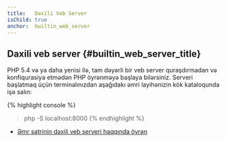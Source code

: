 ```yaml
---
title:   Daxili Veb Server
isChild: true
anchor:  builtin_web_server
---
```


## Daxili veb server {#builtin_web_server_title}

PHP 5.4 və ya daha yenisi ilə, tam dəyərli bir veb server quraşdırmadan və konfiqurasiya etmədən 
PHP öyrənməyə başlaya bilərsiniz. 
Serveri başlatmaq üçün terminalınızdan aşağıdakı əmri layihənizin kök kataloqunda işə salın: 

{% highlight console %}
> php -S localhost:8000
{% endhighlight %}

* [Əmr sətrinin daxili veb serveri haqqında öyrən][cli-server]


[cli-server]: http://php.net/features.commandline.webserver
